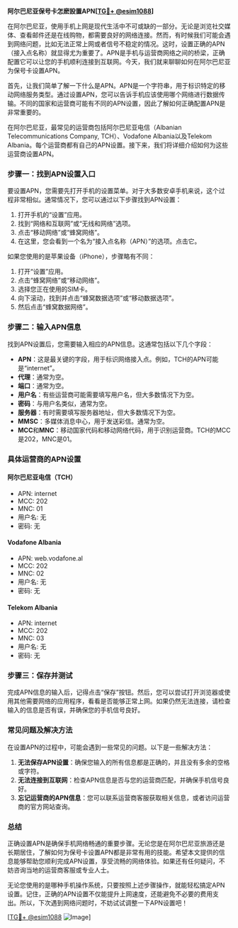 **阿尔巴尼亚保号卡怎麽設置APN[[TG💪+ @esim1088](https://t.me/s/esim1088)]**

在阿尔巴尼亚，使用手机上网是现代生活中不可或缺的一部分。无论是浏览社交媒体、查看邮件还是在线购物，都需要良好的网络连接。然而，有时候我们可能会遇到网络问题，比如无法正常上网或者信号不稳定的情况。这时，设置正确的APN（接入点名称）就显得尤为重要了。APN是手机与运营商网络之间的桥梁，正确配置它可以让您的手机顺利连接到互联网。今天，我们就来聊聊如何在阿尔巴尼亚为保号卡设置APN。

首先，让我们简单了解一下什么是APN。APN是一个字符串，用于标识特定的移动网络服务类型。通过设置APN，您可以告诉手机应该使用哪个网络进行数据传输。不同的国家和运营商可能有不同的APN设置，因此了解如何正确配置APN是非常重要的。

在阿尔巴尼亚，最常见的运营商包括阿尔巴尼亚电信（Albanian Telecommunications Company, TCH）、Vodafone Albania以及Telekom Albania。每个运营商都有自己的APN设置。接下来，我们将详细介绍如何为这些运营商设置APN。

### **步骤一：找到APN设置入口**

要设置APN，您需要先打开手机的设置菜单。对于大多数安卓手机来说，这个过程非常相似。通常情况下，您可以通过以下步骤找到APN设置：

1. 打开手机的“设置”应用。
2. 找到“网络和互联网”或“无线和网络”选项。
3. 点击“移动网络”或“蜂窝网络”。
4. 在这里，您会看到一个名为“接入点名称（APN）”的选项。点击它。

如果您使用的是苹果设备（iPhone），步骤略有不同：

1. 打开“设置”应用。
2. 点击“蜂窝网络”或“移动网络”。
3. 选择您正在使用的SIM卡。
4. 向下滚动，找到并点击“蜂窝数据选项”或“移动数据选项”。
5. 然后点击“蜂窝数据网络”。

### **步骤二：输入APN信息**

找到APN设置后，您需要输入相应的APN信息。这通常包括以下几个字段：

- **APN**：这是最关键的字段，用于标识网络接入点。例如，TCH的APN可能是“internet”。
- **代理**：通常为空。
- **端口**：通常为空。
- **用户名**：有些运营商可能需要填写用户名，但大多数情况下为空。
- **密码**：与用户名类似，通常为空。
- **服务器**：有时需要填写服务器地址，但大多数情况下为空。
- **MMSC**：多媒体消息中心，用于发送彩信。通常为空。
- **MCC**和**MNC**：移动国家代码和移动网络代码，用于识别运营商。TCH的MCC是202，MNC是01。

### **具体运营商的APN设置**

#### **阿尔巴尼亚电信（TCH）**
- APN: internet
- MCC: 202
- MNC: 01
- 用户名: 无
- 密码: 无

#### **Vodafone Albania**
- APN: web.vodafone.al
- MCC: 202
- MNC: 02
- 用户名: 无
- 密码: 无

#### **Telekom Albania**
- APN: internet
- MCC: 202
- MNC: 03
- 用户名: 无
- 密码: 无

### **步骤三：保存并测试**

完成APN信息的输入后，记得点击“保存”按钮。然后，您可以尝试打开浏览器或使用其他需要网络的应用程序，看看是否能够正常上网。如果仍然无法连接，请检查输入的信息是否有误，并确保您的手机信号良好。

### **常见问题及解决方法**

在设置APN的过程中，可能会遇到一些常见的问题。以下是一些解决方法：

1. **无法保存APN设置**：确保您输入的所有信息都是正确的，并且没有多余的空格或字符。
2. **无法连接到互联网**：检查APN信息是否与您的运营商匹配，并确保手机信号良好。
3. **忘记运营商的APN信息**：您可以联系运营商客服获取相关信息，或者访问运营商的官方网站查询。

### **总结**

正确设置APN是确保手机网络畅通的重要步骤。无论您是在阿尔巴尼亚旅游还是长期居住，了解如何为保号卡设置APN都是非常有用的技能。希望本文提供的信息能够帮助您顺利完成APN设置，享受流畅的网络体验。如果还有任何疑问，不妨咨询当地的运营商客服或专业人士。

无论您使用的是哪种手机操作系统，只要按照上述步骤操作，就能轻松搞定APN设置。记住，正确的APN设置不仅能提升上网速度，还能避免不必要的费用支出。所以，下次遇到网络问题时，不妨试试调整一下APN设置吧！

[[TG💪+ @esim1088](https://t.me/s/esim1088) ![Image](https://i.postimg.cc/4NQfJmqS/Snipaste-2025-05-13-00-14-12.png)]